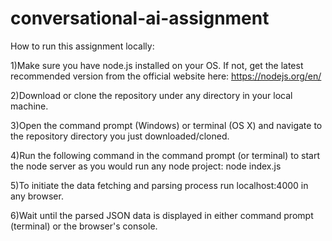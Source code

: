 # conversational-ai-assignment

How to run this assignment locally:

1)Make sure you have node.js installed on your OS. If not, get the latest recommended version from the official website here: https://nodejs.org/en/

2)Download or clone the repository under any directory in your local machine.

3)Open the command prompt (Windows) or terminal (OS X) and navigate to the repository directory you just downloaded/cloned.

4)Run the following command in the command prompt (or terminal) to start the node server as you would run any node project:
    node index.js
    
5)To initiate the data fetching and parsing process run localhost:4000 in any browser. 

6)Wait until the parsed JSON data is displayed in either command prompt (terminal) or the browser's console.
